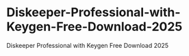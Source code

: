 # Diskeeper-Professional-with-Keygen-Free-Download-2025
Diskeeper Professional with Keygen Free Download 2025
